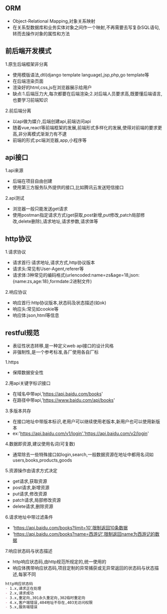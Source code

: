 ## ORM
- Object-Relational Mapping,对象关系映射
- 在关系型数据库和业务实体对象之间作一个映射,不再需要去写复杂SQL语句,转而去操作对象的属性和方法

## 前后端开发模式
1.原生后端框架非分离
- 使用模版语法,dtl(django template language),jsp,php,go template等
- 在后端渲染页面
- 渲染好的html,css,js在浏览器展示给用户
- 缺点:1.后端压力大,每次都要在后端渲染;2.对后端人员要求高,既要懂后端语言,也要学习前端知识

2.前后端分离
- 以api做为媒介,后端创建api,前端访问api
- 随着vue,react等前端框架的发展,前端形式多样化的发展,使得对前端的要求更高,非分离模式渐渐力有不逮
- 前端的形式:pc端浏览器,app,小程序等

## api接口
1.api来源
- 后端在项目自由创建
- 使用第三方服务队外提供的接口,比如腾讯云发送短信接口

2.api测试
- 浏览器一般只能发送get请求
- 使用postman指定请求方式(get获取,post新增,put修改,patch局部修改,delete删除),请求地址,请求参数,请求体等

## http协议
1.请求协议
- 请求首行:请求地址,请求方式,http协议版本
- 请求头:常见有User-Agent,referer等
- 请求体:3种常见的编码格式(urlencoded:name=zs&age=18,json:{name:zs,age:18},formdate:2进制文件)

2.响应协议
- 响应首行:http协议版本,状态码及状态描述(如ok)
- 响应头:常见如cookie等
- 响应体:json,html等信息

## restful规范
- 表征性状态转移,是一种定义web api接口的设计风格
- 非强制性,是一个参考标准,各厂使用各自厂标

1.https
- 保障数据安全性

2.用api关键字标识接口
- 在域名中带api,'https://api.baidu.com/books'
- 在路径中带api,'https://www.baidu.com/api/books'

3.多版本共存
- 在接口地址中带版本标识,老用户可以继续使用老版本,新用户也可以使用新版本
- ex:'https://api.baidu.com/v1/login','https://api.baidu.com/v2/login'

4.数据即资源,建议使用名词(可复数)
- 通常除去一些特殊接口如login,search,一般数据资源在地址中都用名词如users,books,products,goods

5.资源操作由请求方式决定
- get请求,获取资源
- post请求,新增资源
- put请求,修改资源
- patch请求,局部修改资源
- delete请求,删除资源

6.请求地址中带过滤条件
- ‘https://api.baidu.com/books?limit=10’,限制返回10条数据
- ‘https://api.baidu.com/books?name=西游记’,限制返回name为西游记的数据

7.响应状态码与状态描述
- http响应状态码,由http规范所规定的,统一使用的
- 响应体携带响应状态码,项目定制的异常捕获或无异常返回的状态码与状态描述,每家不同
```md
http响应状态码
- 1.x,请求正在处理
- 2.x,请求成功
- 3.x,重定向,301永久重定向,302临时重定向
- 4.x,客户端错误,404地址不存在,403无访问权限
- 5.x,服务端错误
```





